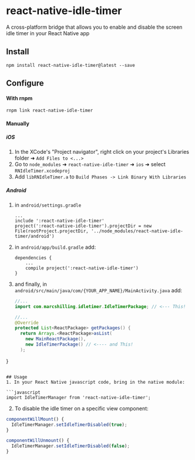 # react-native-idle-timer
A cross-platform bridge that allows you to enable and disable the screen idle timer in your React Native app

## Install
`npm install react-native-idle-timer@latest --save`

## Configure
#### With rnpm
`rnpm link react-native-idle-timer`

#### Manually
##### iOS
1. In the XCode's "Project navigator", right click on your project's Libraries folder ➜ `Add Files to <...>`
2. Go to `node_modules` ➜ `react-native-idle-timer` ➜ `ios` ➜ select `RNIdleTimer.xcodeproj`
3. Add `libRNIdleTimer.a` to `Build Phases -> Link Binary With Libraries`


##### Android

1. in `android/settings.gradle`
   ```
   ...
   include ':react-native-idle-timer'
   project(':react-native-idle-timer').projectDir = new File(rootProject.projectDir, '../node_modules/react-native-idle-timer/android')
   ```

2. in `android/app/build.gradle` add:
   ```
   dependencies {
       ...
       compile project(':react-native-idle-timer')
   }
   ```

3. and finally, in `android/src/main/java/com/{YOUR_APP_NAME}/MainActivity.java` add:
   ```java
   //...
   import com.marcshilling.idletimer.IdleTimerPackage; // <--- This!
   
   //...
   @Override
   protected List<ReactPackage> getPackages() {
     return Arrays.<ReactPackage>asList(
       new MainReactPackage(),
       new IdleTimerPackage() // <---- and This!
     );
}
   ```

## Usage
1. In your React Native javascript code, bring in the native module:

  ```javascript
import IdleTimerManager from 'react-native-idle-timer';
  ```
2. To disable the idle timer on a specific view component:
  
  ```javascript
  componentWillMount() {
    IdleTimerManager.setIdleTimerDisabled(true);
  }
  
  componentWillUnmount() {
    IdleTimerManager.setIdleTimerDisabled(false);
  }
  ```
